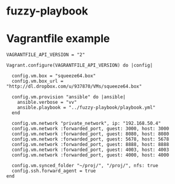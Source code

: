 fuzzy-playbook
==============

Vagrantfile example
==============

    VAGRANTFILE_API_VERSION = "2"
    
    Vagrant.configure(VAGRANTFILE_API_VERSION) do |config|
    
      config.vm.box = "squeeze64.box"
      config.vm.box_url = "http://dl.dropbox.com/u/937870/VMs/squeeze64.box"
    
      config.vm.provision "ansible" do |ansible|
        ansible.verbose = "vv"
        ansible.playbook = "../fuzzy-playbook/playbook.yml"
      end
    
      config.vm.network "private_network", ip: "192.168.50.4"
      config.vm.network :forwarded_port, guest: 3000, host: 3000
      config.vm.network :forwarded_port, guest: 8080, host: 8080
      config.vm.network :forwarded_port, guest: 5678, host: 5678
      config.vm.network :forwarded_port, guest: 8888, host: 8888
      config.vm.network :forwarded_port, guest: 4003, host: 4003
      config.vm.network :forwarded_port, guest: 4000, host: 4000
          
      config.vm.synced_folder "~/proj/", "/proj/", nfs: true
      config.ssh.forward_agent = true
    end
